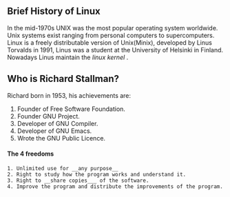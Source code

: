 ## Brief History of Linux
In the mid-1970s UNIX was the most popular operating system worldwide.
Unix systems exist ranging from personal computers to supercomputers.
Linux is a freely distributable version of Unix(Minix), developed by Linus Torvalds in 1991, Linus was a student at the University of Helsinki in Finland.
Nowadays Linus maintain the _linux kernel_ .

## Who is Richard Stallman?
Richard born in 1953, his achievements are:
  1. Founder of Free Software Foundation.
  2. Founder GNU Project.
  3. Developer of GNU Compiler.
  4. Developer of GNU Emacs.
  5. Wrote the GNU Public Licence.

#### The 4 freedoms
    1. Unlimited use for __any purpose__
    2. Right to study how the program works and understand it.
    3. Right to __share copies___ of the software.
    4. Improve the program and distribute the improvements of the program.
